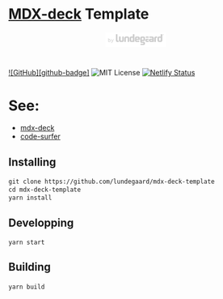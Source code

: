 # [MDX-deck](https://github.com/jxnblk/mdx-deck) Template

<p align="center">
  <a href="https://lundegaard.eu">
    <img alt="by Lundegaard" src="by-lundegard-logo.png" width="120" />
  </a>
</p>

#

[![GitHub][github-badge]][github]
![MIT License][license]
[![Netlify Status](https://api.netlify.com/api/v1/badges/015f668b-41a3-434c-8344-1926ecf8a361/deploy-status)](https://app.netlify.com/sites/xenodochial-tereshkova-e852ec/deploys)

[github]: https://github.com/lundegaard/mdx-deck-template
[license]: https://flat.badgen.net/badge/license/MIT/blue

# See:

- [mdx-deck](https://github.com/jxnblk/mdx-deck)
- [code-surfer](https://github.com/pomber/code-surfer)

## Installing

```shell
git clone https://github.com/lundegaard/mdx-deck-template
cd mdx-deck-template 
yarn install
```

## Developping

```shell
yarn start
```

## Building 

```shell
yarn build
```
